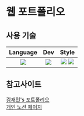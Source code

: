 # 웹 포트폴리오

## 사용 기술
|Language|Dev|Style|
|:--:|:--:|:--:|
|<img src="https://img.shields.io/badge/Typescript-3178C6?style=flat&logo=typescript&logoColor=white">|<img src="https://img.shields.io/badge/Next-000000?style=flat&logo=Next.js&logoColor=white"/>|<img src="https://img.shields.io/badge/Tailwind CSS-06B6D4?style=flat&logo=Tailwind CSS&logoColor=white"/> <img src="https://img.shields.io/badge/SCSS-CC6699?style=flat&logo=Sass&logoColor=white"/>|

## 참고사이트
[김재민's 포트폴리오](https://www.jaemin96.com/)  
[개인 노션 페이지](https://receptive-option-330.notion.site/4e8f3668611945ab8ab9c33a5e955475)
